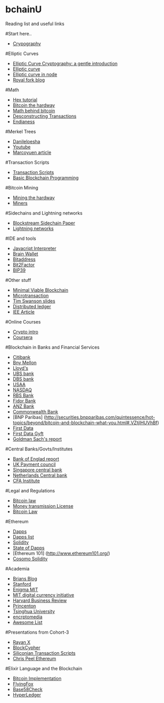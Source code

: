 # bchainU
Reading list and useful links

#Start here..
- [Crypography](http://blog.bettercrypto.com/?page_id=57)

#Elliptic Curves  
- [Elliptic Curve Cryptography: a gentle introduction](http://andrea.corbellini.name/2015/05/17/elliptic-curve-cryptography-a-gentle-introduction/)
- [Elliptic curve](https://www.youtube.com/watch?v=kzyLW44Ve2k&feature=youtu.be)
- [Elliptic curve in node](https://github.com/indutny/elliptic)
- [Royal fork blog](http://www.royalforkblog.com/2014/09/04/ecc/)

#Math 
- [Hex tutorial](http://quashnick.net/geek_stuff/HEX2DEC.html)
- [Bitcoin the hardway](http://www.righto.com/2014/02/bitcoins-hard-way-using-raw-bitcoin.html)
- [Math behind bitcoin](http://blog.chain.com/post/95218566791/the-math-behind-bitcoin)
- [Desconstructing Transactions](http://www.siliconian.com/blog/16-bitcoin-blockchain/22-deconstructing-bitcoin-transactions)
- [Endianess](http://www.cs.umd.edu/class/sum2003/cmsc311/Notes/Data/endian.html)

#Merkel Trees
- [Danileloesha](http://danieloshea.com/2011/12/07/merkle-tree.html)
- [Youtube](https://www.youtube.com/watch?v=gUwXCt1qkBU)
- [Marcoyuen article](http://www.marcoyuen.com/articles/2014/02/01/merkle-tree.html)

#Transaction Scripts
- [Transaction Scripts](http://www.royalforkblog.com/2014/11/20/txn-demo/)
- [Basic Blockchain Programming](http://davidederosa.com/basic-blockchain-programming/)

#Bitcoin Mining
- [Mining the hardway](http://www.righto.com/2014/02/bitcoin-mining-hard-way-algorithms.html)
- [Miners](http://cointext.com/what-problem-is-solved-by-bitcoin-miners/)

#Sidechains and Lightning networks
- [Blockstream Sidechain Paper](https://www.blockstream.com/wp-content/uploads/2014/10/sidechains.pdf)
- [Lightning networks](http://rusty.ozlabs.org/?p=450)

#IDE and tools
- [Javacript Interpreter](http://www.followthecoin.com/build-bitcoin-script-interpreter-javascript/)
- [Brain Wallet](http://www.brainwallet.org)
- [Bitaddress](http://www.bitaddress.org)
- [Bit2Factor](http://www.bit2factor.org)
- [BIP39](https://dcpos.github.io/bip39/)

#Other stuff
- [Minimal Viable Blockchain](https://www.igvita.com/2014/05/05/minimum-viable-block-chain/)
- [Microtransaction](http://quartzjer.github.io/pennybank/)
- [Tim Swanson slides](http://www.slideshare.net/MrCollectrix/the-distributed-ledger-landscape)
- [Distributed ledger](http://www.fifthmoment.com/)
- [IEE Article](http://spectrum.ieee.org/computing/networks/the-future-of-the-web-looks-a-lot-like-bitcoin)

#Online Courses
- [Crypto intro](http://wiki.crypto.rub.de/Buch/movies.php#)
- [Coursera](https://www.coursera.org/course/bitcointech)

#Blockchain in Banks and Financial Services
 
- [Citibank](http://cointelegraph.com/news/114717/citi-develops-3-blockchains-with-own-citicoin-token)
- [Bny Mellon](http://blogs.wsj.com/cio/2015/04/05/bny-mellon-explores-bitcoins-potential/)
- [Lloyd's](http://www.coindesk.com/bitcoin-and-blockchain-up-for-debate-at-futuremoney-conference/)
- [UBS bank](http://blogs.wsj.com/digits/2015/04/02/ubs-to-open-blockchain-research-lab-in-london/)
- [DBS bank](http://bravenewcoin.com/news/dbs-bank-to-host-blockchain-hackathon/)
- [USAA](http://www.coindesk.com/usaa-blockchain-technology-decentralize-operations/)
- [NASDAQ](http://www.nasdaq.com/press-release/nasdaq-launches-enterprisewide-blockchain-technology-initiative-20150511-00485)
- [RBS Bank](http://www.coindesk.com/rbs-trials-ripple-part-3-5-billion-tech-revamp/)
- [Fidor Bank](http://www.coindesk.com/fidor-becomes-first-bank-to-use-ripple-payment-protocol/)
- [ANZ Bank](http://www.newsbtc.com/2015/06/09/westpac-and-anz-join-ripple-labs-bandwagon-with-cba/)
- [Commonwealth Bank](http://www.newsbtc.com/2015/06/01/commonwealth-bank-of-australia-to-work-with-ripple-labs/)
- [BNP Paribas] (http://securities.bnpparibas.com/quintessence/hot-topics/beyond/bitcoin-and-blockchain-what-you.html#.VZtjlHUVhBf)
- [First Data](http://www.forbes.com/sites/laurashin/2015/06/17/why-the-bitcoin-blockchain-could-make-gift-cards-a-consumer-favorite-even-more-beloved/)
- [First Data Gyft](https://medium.com/@giyom/building-gift-cards-2-0-on-the-block-chain-3ae9e7cf4152)
- [Goldman Sach's report](https://slack-files.com/T04BV3AFV-F06KT10BS-82d72f1308)

#Central Banks/Govts/Institutes
- [Bank of Englad report](http://www.bankofengland.co.uk/publications/Documents/quarterlybulletin/2014/qb14q3digitalcurrenciesbitcoin1.pdf)
- [UK Payment council](http://www.ukdca.org/downloads/UKDCA_HMT_Digital_Currencies_031214.pdf)
- [Singapore central bank ](http://www.coindesk.com/singapores-central-bank-backs-blockchain-project-with-225m-fintech-plan/)
- [Netherlands Central bank](http://cointelegraph.com/news/113033/ing-other-major-dutch-banks-take-interest-in-blockchain-tech)
- [CFA Institute](http://www.cfainstitute.org/learning/products/multimedia/Pages/120025.aspx?WPID=BrowseProducts)

#Legal and Regulations
- [Bitcoin law](http://www.coindesk.com/bitcoin-law-what-us-businesses-need-to-know/)
- [Money transmission License](http://www.coindesk.com/bitcoin-law-money-transmission-state-level-us/)
- [Bitcoin Law](http://www.coindesk.com/bitcoin-law-money-transmission-compliance-avoidance/)

#Ethereum 
- [Dapps](https://github.com/ethereum/dapp-bin)
- [Dapps list](https://docs.google.com/spreadsheets/d/1VdRMFENPzjL2V-vZhcc_aa5-ysf243t5vXlxC2b054g/edit?pli=1#gid=0)
- [Solidity](https://eng.erisindustries.com/tutorials/2015/03/11/solidity-1/)
- [State of Dapps](http://www.slideshare.net/tomoakisato35/dappsmedia-state-of-the-dapps-ethereum-may-2015)
- [Ethereum 101] (http://www.ethereum101.org/)
- [Cosomo Solidity](http://meteor-dapp-cosmo.meteor.com/)

#Academia
- [Brians Blog](http://suitpossum.blogspot.com/2014/12/academic-bitcoin-research.html)
- [Stanford](http://bitcoin.stanford.edu/)
- [Enigma MIT](http://enigma.media.mit.edu/)
- [MIT digital currency initiative](https://medium.com/mit-media-lab-digital-currency-initiative/launching-a-digital-currency-initiative-238fc678aba2)
- [Harvard Business Review](https://hbr.org/2015/01/the-tech-trends-you-cant-ignore-in-2015)
- [Princenton](https://freedom-to-tinker.com/blog/randomwalker/nine-awesome-bitcoin-projects-at-princeton/)
- [Tsinghua University](http://www.prnewswire.com/news-releases/tsinghua-university-launches-digital-assets-research-initiative-300072170.html)
- [encrptomedia](http://encryptopedia.com/)
- [Awesome List](https://docs.google.com/spreadsheets/d/1VaWhbAj7hWNdiE73P-W-wrl5a0WNgzjofmZXe0Rh5sg/htmlview?pli=1)

#Presentations from Cohort-3
-  [Rayan X](https://www.dropbox.com/s/b3dav3kaofjwx8h/Bitwise%20Bitcoin-%20Transactions%2C%20Scripts%20and%20Blocks.pdf?dl=0)
- [BlockCypher](https://docs.google.com/presentation/d/12TdNko6IPmOc-zkGV2ve460GbIC4dmHe1woLBmVbk3A/edit?pli=1#slide=id.g58a7e4756_025)
- [Siliconian Transaction Scripts](https://slack-files.com/T04BV3AFV-F06QHM3S9-76e2ba6ae5)
- [Chris Peel Ethereum](https://slack-files.com/T04BV3AFV-F06L00BCM-2700a2cdb6)

#Elixir Language and the  Blockchain
- [Bitcoin Implementation](https://github.com/justinlynn/bitcoin-ex)
- [FlyingFox](https://github.com/BumblebeeBat/FlyingFox)
- [Base58Check](https://github.com/gjaldon/base58check)
- [HyperLedger](https://github.com/hyperledger/)

